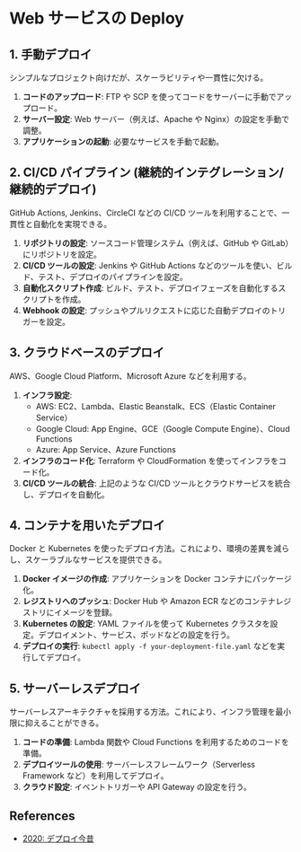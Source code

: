 # Web サービスの Deploy

## 1. 手動デプロイ

シンプルなプロジェクト向けだが、スケーラビリティや一貫性に欠ける。

1. **コードのアップロード**: FTP や SCP を使ってコードをサーバーに手動でアップロード。
2. **サーバー設定**: Web サーバー（例えば、Apache や Nginx）の設定を手動で調整。
3. **アプリケーションの起動**: 必要なサービスを手動で起動。

## 2. CI/CD パイプライン (継続的インテグレーション/継続的デプロイ)

GitHub Actions, Jenkins、CircleCI などの CI/CD ツールを利用することで、一貫性と自動化を実現できる。

1. **リポジトリの設定**: ソースコード管理システム（例えば、GitHub や GitLab）にリポジトリを設定。
2. **CI/CD ツールの設定**: Jenkins や GitHub Actions などのツールを使い、ビルド、テスト、デプロイのパイプラインを設定。
3. **自動化スクリプト作成**: ビルド、テスト、デプロイフェーズを自動化するスクリプトを作成。
4. **Webhook の設定**: プッシュやプルリクエストに応じた自動デプロイのトリガーを設定。

## 3. クラウドベースのデプロイ

AWS、Google Cloud Platform、Microsoft Azure などを利用する。

1. **インフラ設定**:
   - AWS: EC2、Lambda、Elastic Beanstalk、ECS（Elastic Container Service）
   - Google Cloud: App Engine、GCE（Google Compute Engine）、Cloud Functions
   - Azure: App Service、Azure Functions
2. **インフラのコード化**: Terraform や CloudFormation を使ってインフラをコード化。
3. **CI/CD ツールの統合**: 上記のような CI/CD ツールとクラウドサービスを統合し、デプロイを自動化。

## 4. コンテナを用いたデプロイ

Docker と Kubernetes を使ったデプロイ方法。これにより、環境の差異を減らし、スケーラブルなサービスを提供できる。

1. **Docker イメージの作成**: アプリケーションを Docker コンテナにパッケージ化。
2. **レジストリへのプッシュ**: Docker Hub や Amazon ECR などのコンテナレジストリにイメージを登録。
3. **Kubernetes の設定**: YAML ファイルを使って Kubernetes クラスタを設定。デプロイメント、サービス、ポッドなどの設定を行う。
4. **デプロイの実行**: `kubectl apply -f your-deployment-file.yaml` などを実行してデプロイ。

## 5. サーバーレスデプロイ

サーバーレスアーキテクチャを採用する方法。これにより、インフラ管理を最小限に抑えることができる。

1. **コードの準備**: Lambda 関数や Cloud Functions を利用するためのコードを準備。
2. **デプロイツールの使用**: サーバーレスフレームワーク（Serverless Framework など）を利用してデプロイ。
3. **クラウド設定**: イベントトリガーや API Gateway の設定を行う。

## References

- [2020: デプロイ今昔](https://developer.hatenastaff.com/entry/2020/06/26/150300)
